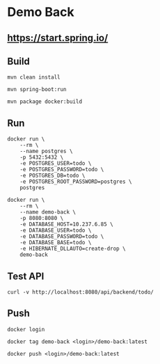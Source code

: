 # Demo Back

## https://start.spring.io/

## Build

```mvn clean install```

```mvn spring-boot:run```

```mvn package docker:build```

## Run

```
docker run \
	--rm \
	--name postgres \
	-p 5432:5432 \
	-e POSTGRES_USER=todo \
    -e POSTGRES_PASSWORD=todo \
    -e POSTGRES_DB=todo \
    -e POSTGRES_ROOT_PASSWORD=postgres \
	postgres
```

```
docker run \
    --rm \
    --name demo-back \
    -p 8080:8080 \
    -e DATABASE_HOST=10.237.6.85 \
    -e DATABASE_USER=todo \
    -e DATABASE_PASSWORD=todo \
    -e DATABASE_BASE=todo \
    -e HIBERNATE_DLLAUTO=create-drop \
    demo-back
```

## Test API

```curl -v http://localhost:8080/api/backend/todo/```

## Push

```docker login```

```docker tag demo-back <login>/demo-back:latest```

```docker push <login>/demo-back:latest```
